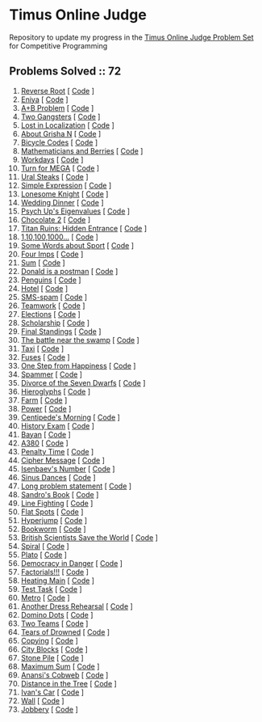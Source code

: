 # Timus Online Judge
Repository to update my progress in the [Timus Online Judge Problem Set](https://acm.timus.ru/problemset.aspx?space=1&page=all&skipac=False&sort=difficulty) for Competitive Programming

## Problems Solved :: 72
1. [Reverse Root](https://acm.timus.ru/problem.aspx?space=1&num=1001) [ [Code](https://github.com/shucshin/TimusOnlineJudge/blob/main/ReverseRoot.cpp) ]
1. [Eniya](https://acm.timus.ru/problem.aspx?space=1&num=1293) [ [Code](https://github.com/shucshin/TimusOnlineJudge/blob/main/Eniya.cpp) ]
1. [A+B Problem](https://acm.timus.ru/problem.aspx?space=1&num=1000) [ [Code](https://github.com/shucshin/TimusOnlineJudge/blob/main/A%2BBproblem.cpp) ]
1. [Two Gangsters](https://acm.timus.ru/problem.aspx?space=1&num=1409) [ [Code](https://github.com/shucshin/TimusOnlineJudge/blob/main/TwoGangsters.cpp) ]
1. [Lost in Localization](https://acm.timus.ru/problem.aspx?space=1&num=1785) [ [Code](https://github.com/shucshin/TimusOnlineJudge/blob/main/LostInLocalization.cpp) ]
1. [About Grisha N](https://acm.timus.ru/problem.aspx?space=1&num=2012) [ [Code](https://github.com/shucshin/TimusOnlineJudge/blob/main/AboutGrishaN.cpp) ]
1. [Bicycle Codes](https://acm.timus.ru/problem.aspx?space=1&num=1877) [ [Code](https://github.com/shucshin/TimusOnlineJudge/blob/main/BicycleCodes.cpp) ]
1. [Mathematicians and Berries](https://acm.timus.ru/problem.aspx?space=1&num=2001) [ [Code](https://github.com/shucshin/TimusOnlineJudge/blob/main/MathematiciansAndBerries.cpp) ]
1. [Workdays](https://acm.timus.ru/problem.aspx?space=1&num=1264) [ [Code](https://github.com/shucshin/TimusOnlineJudge/blob/main/Workdays.cpp) ]
1. [Turn for MEGA](https://acm.timus.ru/problem.aspx?space=1&num=1787) [ [Code](https://github.com/shucshin/TimusOnlineJudge/blob/main/TurnForMEGA.cpp) ]
1. [Ural Steaks](https://acm.timus.ru/problem.aspx?space=1&num=1820) [ [Code](https://github.com/shucshin/TimusOnlineJudge/blob/main/UralSteaks.cpp) ]
1. [Simple Expression](https://acm.timus.ru/problem.aspx?space=1&num=2066) [ [Code](https://github.com/shucshin/TimusOnlineJudge/blob/main/SimpleExpression.cpp) ]
1. [Lonesome Knight](https://acm.timus.ru/problem.aspx?space=1&num=1197) [ [Code](https://github.com/shucshin/TimusOnlineJudge/blob/main/LonesomeKnight.cpp) ]
1. [Wedding Dinner](https://acm.timus.ru/problem.aspx?space=1&num=2100) [ [Code](https://github.com/shucshin/TimusOnlineJudge/blob/main/WeddingDinner.cpp) ]
1. [Psych Up's Eigenvalues](https://acm.timus.ru/problem.aspx?space=1&num=1880) [ [Code](https://github.com/shucshin/TimusOnlineJudge/blob/main/PsychUpsEigenvalues.cpp) ]
1. [Chocolate 2](https://acm.timus.ru/problem.aspx?space=1&num=1639) [ [Code](https://github.com/shucshin/TimusOnlineJudge/blob/main/Chocolate2.cpp) ]
1. [Titan Ruins: Hidden Entrance](https://acm.timus.ru/problem.aspx?space=1&num=1910) [ [Code](https://github.com/shucshin/TimusOnlineJudge/blob/main/TitanRuinsHiddenEntrance.cpp) ]
1. [1,10,100,1000...](https://acm.timus.ru/problem.aspx?space=1&num=1209) [ [Code](https://github.com/shucshin/TimusOnlineJudge/blob/main/1101001000.cpp) ]
1. [Some Words about Sport](https://acm.timus.ru/problem.aspx?space=1&num=1313) [ [Code](https://github.com/shucshin/TimusOnlineJudge/blob/main/SomeWordsAboutSport.cpp) ]
1. [Four Imps](https://acm.timus.ru/problem.aspx?space=1&num=1924) [ [Code](https://github.com/shucshin/TimusOnlineJudge/blob/main/FourImps.cpp) ]
1. [Sum](https://acm.timus.ru/problem.aspx?space=1&num=1068) [ [Code](https://github.com/shucshin/TimusOnlineJudge/blob/main/Sum.cpp) ]
1. [Donald is a postman](https://acm.timus.ru/problem.aspx?space=1&num=2023) [ [Code](https://github.com/shucshin/TimusOnlineJudge/blob/main/DonaldIsAPostman.cpp) ]
1. [Penguins](https://acm.timus.ru/problem.aspx?space=1&num=1585) [ [Code](https://github.com/shucshin/TimusOnlineJudge/blob/main/Penguins.cpp) ]
1. [Hotel](https://acm.timus.ru/problem.aspx?space=1&num=1319) [ [Code](https://github.com/shucshin/TimusOnlineJudge/blob/main/Hotel.cpp) ]
1. [SMS-spam](https://acm.timus.ru/problem.aspx?space=1&num=1567) [ [Code](https://github.com/shucshin/TimusOnlineJudge/blob/main/SMS-spam.cpp) ]
1. [Teamwork](https://acm.timus.ru/problem.aspx?space=1&num=1581) [ [Code](https://github.com/shucshin/TimusOnlineJudge/blob/main/Teamwork.cpp) ]
1. [Elections](https://acm.timus.ru/problem.aspx?space=1&num=1263) [ [Code](https://github.com/shucshin/TimusOnlineJudge/blob/main/Elections.cpp) ]
1. [Scholarship](https://acm.timus.ru/problem.aspx?space=1&num=2056) [ [Code](https://github.com/shucshin/TimusOnlineJudge/blob/main/Scholarship.cpp) ]
1. [Final Standings](https://acm.timus.ru/problem.aspx?space=1&num=1100) [ [Code](https://github.com/shucshin/TimusOnlineJudge/blob/main/FinalStandings.cpp) ]
1. [The battle near the swamp](https://acm.timus.ru/problem.aspx?space=1&num=1991) [ [Code](https://github.com/shucshin/TimusOnlineJudge/blob/main/TheBattleNearTheSwamp.cpp) ]
1. [Taxi](https://acm.timus.ru/problem.aspx?space=1&num=1607) [ [Code](https://github.com/shucshin/TimusOnlineJudge/blob/main/Taxi.cpp) ]
1. [Fuses](https://acm.timus.ru/problem.aspx?space=1&num=1327) [ [Code](https://github.com/shucshin/TimusOnlineJudge/blob/main/Fuses.cpp) ]
1. [One Step from Happiness](https://acm.timus.ru/problem.aspx?space=1&num=1493) [ [Code](https://github.com/shucshin/TimusOnlineJudge/blob/main/OneStepFromHappiness.cpp) ]
1. [Spammer](https://acm.timus.ru/problem.aspx?space=1&num=1496) [ [Code](https://github.com/shucshin/TimusOnlineJudge/blob/main/Spammer.cpp) ]
1. [Divorce of the Seven Dwarfs](https://acm.timus.ru/problem.aspx?space=1&num=1243) [ [Code](https://github.com/shucshin/TimusOnlineJudge/blob/main/DivorceOfTheSevenDwarfs.py) ]
1. [Hieroglyphs](https://acm.timus.ru/problem.aspx?space=1&num=1545) [ [Code](https://github.com/shucshin/TimusOnlineJudge/blob/main/Hieroglyphs.cpp) ]
1. [Farm](https://acm.timus.ru/problem.aspx?space=1&num=1349) [ [Code](https://github.com/shucshin/TimusOnlineJudge/blob/main/Farm.cpp) ]
1. [Power](https://acm.timus.ru/problem.aspx?space=1&num=1110) [ [Code](https://github.com/shucshin/TimusOnlineJudge/blob/main/Power.cpp) ]
1. [Centipede's Morning](https://acm.timus.ru/problem.aspx?space=1&num=1876) [ [Code](https://github.com/shucshin/TimusOnlineJudge/blob/main/CentepedesMorning.cpp) ]
1. [History Exam](https://acm.timus.ru/problem.aspx?space=1&num=1196) [ [Code](https://github.com/shucshin/TimusOnlineJudge/blob/main/HistoryExam.cpp) ]
1. [Bayan](https://acm.timus.ru/problem.aspx?space=1&num=1563) [ [Code](https://github.com/shucshin/TimusOnlineJudge/blob/main/Bayan.cpp) ]
1. [A380](https://acm.timus.ru/problem.aspx?space=1&num=1893) [ [Code](https://github.com/shucshin/TimusOnlineJudge/blob/main/A380.cpp) ]
1. [Penalty Time](https://acm.timus.ru/problem.aspx?space=1&num=1636) [ [Code](https://github.com/shucshin/TimusOnlineJudge/blob/main/PenaltyTime.cpp) ]
1. [Cipher Message](https://acm.timus.ru/problem.aspx?space=1&num=1654) [ [Code](https://github.com/shucshin/TimusOnlineJudge/blob/main/CipherMessage.cpp) ]
1. [Isenbaev's Number](https://acm.timus.ru/problem.aspx?space=1&num=1837) [ [Code](https://github.com/shucshin/TimusOnlineJudge/blob/main/IsenbaevNumber.cpp) ]
1. [Sinus Dances](https://acm.timus.ru/problem.aspx?space=1&num=1149) [ [Code](https://github.com/shucshin/TimusOnlineJudge/blob/main/SinusDances.cpp) ]
1. [Long problem statement](https://acm.timus.ru/problem.aspx?space=1&num=1881) [ [Code](https://github.com/shucshin/TimusOnlineJudge/blob/main/LongProblemStatement.cpp) ]
1. [Sandro's Book](https://acm.timus.ru/problem.aspx?space=1&num=1723) [ [Code](https://github.com/shucshin/TimusOnlineJudge/blob/main/SandrosBook.cpp) ]
1. [Line Fighting](https://acm.timus.ru/problem.aspx?space=1&num=2025) [ [Code](https://github.com/shucshin/TimusOnlineJudge/blob/main/LineFighting.cpp) ]
1. [Flat Spots](https://acm.timus.ru/problem.aspx?space=1&num=1617) [ [Code](https://github.com/shucshin/TimusOnlineJudge/blob/main/FlatSpots.cpp) ]
1. [Hyperjump](https://acm.timus.ru/problem.aspx?space=1&num=1296) [ [Code](https://github.com/shucshin/TimusOnlineJudge/blob/main/Hyperjump.cpp) ]
1. [Bookworm](https://acm.timus.ru/problem.aspx?space=1&num=1638) [ [Code](https://github.com/shucshin/TimusOnlineJudge/blob/main/Bookworm.cpp) ]
1. [British Scientists Save the World](https://acm.timus.ru/problem.aspx?space=1&num=1925) [ [Code](https://github.com/shucshin/TimusOnlineJudge/blob/main/BritishScientistsSaveWorld.cpp) ]
1. [Spiral](https://acm.timus.ru/problem.aspx?space=1&num=1224) [ [Code](https://github.com/shucshin/TimusOnlineJudge/blob/main/Spiral.cpp) ]
1. [Plato](https://acm.timus.ru/problem.aspx?space=1&num=2111) [ [Code](https://github.com/shucshin/TimusOnlineJudge/blob/main/Plato.cpp) ]
1. [Democracy in Danger](https://acm.timus.ru/problem.aspx?space=1&num=1025) [ [Code](https://github.com/shucshin/TimusOnlineJudge/blob/main/DemocracyInDanger.cpp) ]
1. [Factorials!!!](https://acm.timus.ru/problem.aspx?space=1&num=1083) [ [Code](https://github.com/shucshin/TimusOnlineJudge/blob/main/Factorials!!!.cpp) ]
1. [Heating Main](https://acm.timus.ru/problem.aspx?space=1&num=1457) [ [Code](https://github.com/shucshin/TimusOnlineJudge/blob/main/HeatingMain.cpp) ]
1. [Test Task](https://acm.timus.ru/problem.aspx?space=1&num=2002) [ [Code](https://github.com/shucshin/TimusOnlineJudge/blob/main/TestTask.cpp) ]
1. [Metro](https://acm.timus.ru/problem.aspx?space=1&num=1119) [ [Code](https://github.com/shucshin/TimusOnlineJudge/blob/main/Metro.cpp) ]
1. [Another Dress Rehearsal](https://acm.timus.ru/problem.aspx?space=1&num=2035) [ [Code](https://github.com/shucshin/TimusOnlineJudge/blob/main/AnotherDressRehearsal.cpp) ]
1. [Domino Dots](https://acm.timus.ru/problem.aspx?space=1&num=1502) [ [Code](https://github.com/shucshin/TimusOnlineJudge/blob/main/DominoDots.cpp) ]
1. [Two Teams](https://acm.timus.ru/problem.aspx?space=1&num=1106) [ [Code](https://github.com/shucshin/TimusOnlineJudge/blob/main/TwoTeams.cpp) ]
1. [Tears of Drowned](https://acm.timus.ru/problem.aspx?space=1&num=1935) [ [Code](https://github.com/shucshin/TimusOnlineJudge/blob/main/TearsDrowned.cpp) ]
1. [Copying](https://acm.timus.ru/problem.aspx?space=1&num=1131) [ [Code](https://github.com/shucshin/TimusOnlineJudge/blob/main/Copying.cpp) ]
1. [City Blocks](https://acm.timus.ru/problem.aspx?space=1&num=1139) [ [Code](https://github.com/shucshin/TimusOnlineJudge/blob/main/CityBlocks.cpp) ]
1. [Stone Pile](https://acm.timus.ru/problem.aspx?space=1&num=1005) [ [Code](https://github.com/shucshin/TimusOnlineJudge/blob/main/StonePile.cpp) ]
1. [Maximum Sum](https://acm.timus.ru/problem.aspx?space=1&num=1146) [ [Code](https://github.com/shucshin/TimusOnlineJudge/blob/main/MaximumSum.cpp) ]
1. [Anansi's Cobweb](https://acm.timus.ru/problem.aspx?space=1&num=1671) [ [Code](https://github.com/shucshin/TimusOnlineJudge/blob/main/AnansisCobweb.cpp) ]
1. [Distance in the Tree](https://acm.timus.ru/problem.aspx?space=1&num=1471) [ [Code](https://github.com/shucshin/TimusOnlineJudge/blob/main/DistanceTree.cpp) ]
1. [Ivan's Car](https://acm.timus.ru/problem.aspx?space=1&num=1930) [ [Code](https://github.com/shucshin/TimusOnlineJudge/blob/main/IvansCar.cpp) ]
1. [Wall](https://acm.timus.ru/problem.aspx?space=1&num=1185) [ [Code](https://github.com/shucshin/TimusOnlineJudge/blob/main/Wall.cpp) ]
1. [Jobbery](https://acm.timus.ru/problem.aspx?space=1&num=1198) [ [Code](https://github.com/shucshin/TimusOnlineJudge/blob/main/Jobbery.cpp) ]